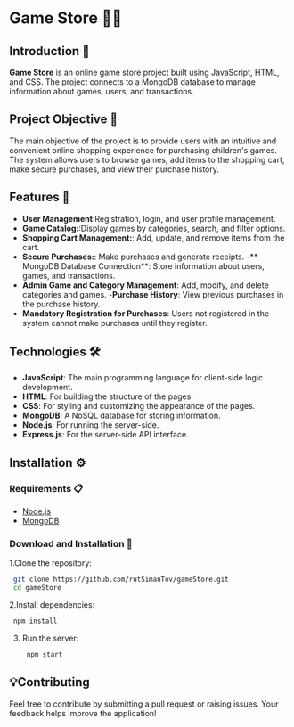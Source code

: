 # Game Store 🤹‍♂️

## Introduction 📖
**Game Store** is an online game store project built using JavaScript, HTML, and CSS. The project connects to a MongoDB database to manage information about games, users, and transactions.

## Project Objective 🎯
The main objective of the project is to provide users with an intuitive and convenient online shopping experience for purchasing children's games. The system allows users to browse games, add items to the shopping cart, make secure purchases, and view their purchase history.

## Features 🌟
- **User Management**:Registration, login, and user profile management.
- **Game Catalog:**:Display games by categories, search, and filter options.
- **Shopping Cart Management:**: Add, update, and remove items from the cart.
- **Secure Purchases:**:  Make purchases and generate receipts.
-** MongoDB Database Connection**: Store information about users, games, and transactions.
- **Admin Game and Category Management**: Add, modify, and delete categories and games.
-**Purchase History**: View previous purchases in the purchase history.
- **Mandatory Registration for Purchases**: Users not registered in the system cannot make purchases until they register.

## Technologies 🛠️
- **JavaScript**: The main programming language for client-side logic development.
- **HTML**:  For building the structure of the pages.
- **CSS**:  For styling and customizing the appearance of the pages.
- **MongoDB**: A NoSQL database for storing information.
- **Node.js**: For running the server-side.
- **Express.js**: For the server-side API interface.

## Installation ⚙️
### Requirements 📋
- [Node.js](https://nodejs.org/)
- [MongoDB](https://www.mongodb.com/)

### Download and Installation 💾
1.Clone the repository:
   ```sh
    git clone https://github.com/rutSimanTov/gameStore.git
    cd gameStore
  ```

2.Install dependencies:
   ```sh
    npm install
  ```

3. Run the server:
   ```sh
    npm start
    ```

## 💡Contributing

Feel free to contribute by submitting a pull request or raising issues. Your feedback helps improve the application!

